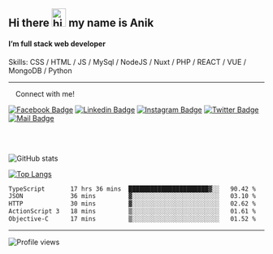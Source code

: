 ## Hi there <img src="https://user-images.githubusercontent.com/1303154/88677602-1635ba80-d120-11ea-84d8-d263ba5fc3c0.gif" width="28px" height="36" alt="hi"> my name is Anik

#### I’m full stack web developer

Skills:  CSS / HTML / JS / MySql / NodeJS / Nuxt / PHP / REACT / VUE / MongoDB / Python


---

&emsp;Connect with me!

<a href="https://www.facebook.com/anik.aritro" target="_blank">![Facebook Badge](https://img.shields.io/badge/Facebook-1877F2?style=for-the-badge&logo=facebook&logoColor=white)</a> [![Linkedin Badge](https://img.shields.io/badge/LinkedIn-0077B5?style=for-the-badge&logo=linkedin&logoColor=white)](https://www.linkedin.com/in/anik-hossain-dev) [![Instagram Badge](https://img.shields.io/badge/Instagram-E4405F?style=for-the-badge&logo=instagram&logoColor=white)](https://www.instagram.com/aritro.anik) [![Twitter Badge](https://img.shields.io/badge/Twitter-1DA1F2?style=for-the-badge&logo=twitter&logoColor=white)](https://twitter.com/AritroAnik) [![Mail Badge](https://img.shields.io/badge/Gmail-D14836?style=for-the-badge&logo=gmail&logoColor=white)](mailto:anik.wdev@gmail.com)

</br>
</br>


![GitHub stats](https://github-readme-stats.vercel.app/api?username=anik-hossain&show_icons=true&theme=monokai)

[![Top Langs](https://github-readme-stats.vercel.app/api/top-langs/?username=anik-hossain&layout=compact&theme=monokai)](https://github.com/anik-hossain)

<!--START_SECTION:waka-->

```txt
TypeScript       17 hrs 36 mins  ██████████████████████▓░░   90.42 %
JSON             36 mins         ▓░░░░░░░░░░░░░░░░░░░░░░░░   03.10 %
HTTP             30 mins         ▓░░░░░░░░░░░░░░░░░░░░░░░░   02.62 %
ActionScript 3   18 mins         ▒░░░░░░░░░░░░░░░░░░░░░░░░   01.61 %
Objective-C      17 mins         ▒░░░░░░░░░░░░░░░░░░░░░░░░   01.52 %
```

<!--END_SECTION:waka-->
---

![Profile views](https://gpvc.arturio.dev/anik-hossain)  
